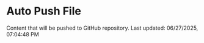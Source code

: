# Auto Push File

Content that will be pushed to GitHub repository.
Last updated: 06/27/2025, 07:04:48 PM